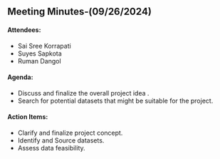 ## Meeting Minutes-(09/26/2024)

#### Attendees:
*	Sai Sree Korrapati
*	Suyes Sapkota
* Ruman Dangol
  
#### Agenda:
* Discuss and finalize the overall project idea .
* Search for potential datasets that might be suitable for the project.
  
#### Action Items:
*	Clarify and finalize project concept.
*	Identify and Source datasets.
*	Assess data feasibility.
